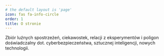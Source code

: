 ```yaml
---
# the default layout is 'page'
icon: fas fa-info-circle
order: 1
title: O stronie
---
```


Zbiór luźnych spostrzeżeń, ciekawostek, relacji z eksperymentów i poligon doświadczalny dot. cyberbezpieczeństwa, sztucznej inteligencji, nowych technologii.
